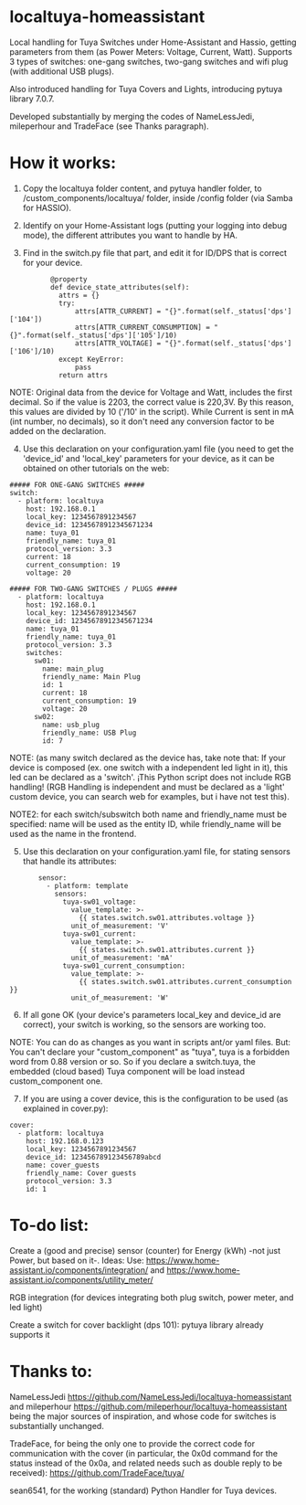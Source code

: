 
# localtuya-homeassistant

Local handling for Tuya Switches under Home-Assistant and Hassio, getting parameters from them (as Power Meters: Voltage, Current, Watt). Supports 3 types of switches: one-gang switches, two-gang switches and wifi plug (with additional USB plugs).

Also introduced handling for Tuya Covers and Lights, introducing pytuya library 7.0.7.

Developed substantially by merging the codes of NameLessJedi, mileperhour and TradeFace (see Thanks paragraph).

# How it works:

   1. Copy the localtuya folder content, and pytuya handler folder, to /custom_components/localtuya/ folder, inside /config folder (via Samba for HASSIO).
   
   2. Identify on your Home-Assistant logs (putting your logging into debug mode), the different attributes you want to handle by HA.

   3. Find in the switch.py file that part, and edit it for ID/DPS that is correct for your device.
```
          @property
          def device_state_attributes(self):
            attrs = {}
            try:
                attrs[ATTR_CURRENT] = "{}".format(self._status['dps']['104'])
                attrs[ATTR_CURRENT_CONSUMPTION] = "{}".format(self._status['dps']['105']/10)
                attrs[ATTR_VOLTAGE] = "{}".format(self._status['dps']['106']/10)
            except KeyError:
                pass
            return attrs
```
   NOTE: Original data from the device for Voltage and Watt, includes the first decimal. So if the value is 2203, the correct value is 220,3V. By this reason, this values are divided by 10 ('/10' in the script). While Current is sent in mA (int number, no decimals), so it don't need any conversion factor to be added on the declaration.

   4. Use this declaration on your configuration.yaml file (you need to get the 'device_id' and 'local_key' parameters for your device, as it can be obtained on other tutorials on the web:
```
##### FOR ONE-GANG SWITCHES #####
switch:
  - platform: localtuya
    host: 192.168.0.1
    local_key: 1234567891234567
    device_id: 12345678912345671234
    name: tuya_01
    friendly_name: tuya_01
    protocol_version: 3.3
    current: 18
    current_consumption: 19
    voltage: 20

##### FOR TWO-GANG SWITCHES / PLUGS #####
  - platform: localtuya
    host: 192.168.0.1
    local_key: 1234567891234567
    device_id: 12345678912345671234
    name: tuya_01
    friendly_name: tuya_01
    protocol_version: 3.3
    switches:
      sw01:
        name: main_plug
        friendly_name: Main Plug
        id: 1
        current: 18
        current_consumption: 19
        voltage: 20
      sw02:
        name: usb_plug
        friendly_name: USB Plug
        id: 7  
```
   NOTE: (as many switch declared as the device has, take note that: If your device is composed (ex. one switch with a independent led light in it), this led can be declared as a 'switch'. ¡This Python script does not include RGB handling! (RGB Handling is independent and must be declared as a 'light' custom device, you can search web for examples, but i have not test this). 
   
   NOTE2: for each switch/subswitch both name and friendly_name must be specified: name will be used as the entity ID, while friendly_name will be used as the name in the frontend.
      
   5. Use this declaration on your configuration.yaml file, for stating sensors that handle its attributes:
```   
       sensor:
         - platform: template
           sensors:
             tuya-sw01_voltage:
               value_template: >-
                 {{ states.switch.sw01.attributes.voltage }}
               unit_of_measurement: 'V' 
             tuya-sw01_current:
               value_template: >-     
                 {{ states.switch.sw01.attributes.current }}
               unit_of_measurement: 'mA'      
             tuya-sw01_current_consumption:
               value_template: >-
                 {{ states.switch.sw01.attributes.current_consumption }}
               unit_of_measurement: 'W' 
```               
   6. If all gone OK (your device's parameters local_key and device_id are correct), your switch is working, so the sensors are working too.
   
   NOTE: You can do as changes as you want in scripts ant/or yaml files. But: You can't declare your "custom_component" as "tuya", tuya is a forbidden word from 0.88 version or so. So if you declare a switch.tuya, the embedded (cloud based) Tuya component will be load instead custom_component one.
   
   7. If you are using a cover device, this is the configuration to be used (as explained in cover.py):
```   
cover:
  - platform: localtuya
    host: 192.168.0.123
    local_key: 1234567891234567
    device_id: 123456789123456789abcd
    name: cover_guests
    friendly_name: Cover guests
    protocol_version: 3.3
    id: 1
```   
    
# To-do list:

   Create a (good and precise) sensor (counter) for Energy (kWh) -not just Power, but based on it-. 
      Ideas: Use: https://www.home-assistant.io/components/integration/ and https://www.home-assistant.io/components/utility_meter/
   
   RGB integration (for devices integrating both plug switch, power meter, and led light) 
   
   Create a switch for cover backlight (dps 101): pytuya library already supports it

# Thanks to:

NameLessJedi https://github.com/NameLessJedi/localtuya-homeassistant and mileperhour https://github.com/mileperhour/localtuya-homeassistant being the major sources of inspiration, and whose code for switches is substantially unchanged.

TradeFace, for being the only one to provide the correct code for communication with the cover (in particular, the 0x0d command for the status instead of the 0x0a, and related needs such as double reply to be received): https://github.com/TradeFace/tuya/

sean6541, for the working (standard) Python Handler for Tuya devices.
